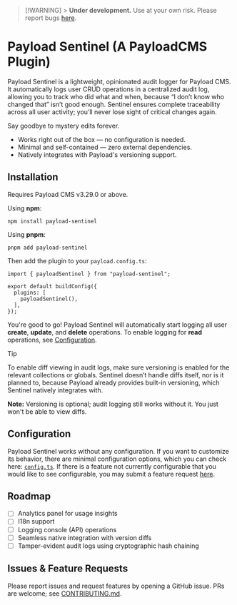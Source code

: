 > [!WARNING] > **Under development.** Use at your own risk. Please report bugs [here](https://github.com/atlasgong/payload-sentinel/issues).

# Payload Sentinel (A PayloadCMS Plugin)

Payload Sentinel is a lightweight, opinionated audit logger for Payload CMS. It automatically logs user CRUD operations in a centralized audit log, allowing you to track who did what and when, because “I don’t know who changed that” isn’t good enough. Sentinel ensures complete traceability across all user activity; you’ll never lose sight of critical changes again.

Say goodbye to mystery edits forever.

- Works right out of the box — no configuration is needed.
- Minimal and self-contained — zero external dependencies.
- Natively integrates with Payload's versioning support.

## Installation

Requires Payload CMS v3.29.0 or above.

Using **npm**:

```
npm install payload-sentinel
```

Using **pnpm**:

```
pnpm add payload-sentinel
```

Then add the plugin to your `payload.config.ts`:

```
import { payloadSentinel } from "payload-sentinel";

export default buildConfig({
  plugins: [
    payloadSentinel(),
  ],
});
```

You're good to go! Payload Sentinel will automatically start logging all user **create**, **update**, and **delete** operations. To enable logging for **read** operations, see [Configuration](#configuration).

> [!TIP]
> To enable diff viewing in audit logs, make sure versioning is enabled for the relevant collections or globals. Sentinel doesn’t handle diffs itself, nor is it planned to, because Payload already provides built-in versioning, which Sentinel natively integrates with.
>
> **Note:** Versioning is optional; audit logging still works without it. You just won't be able to view diffs.

## Configuration

Payload Sentinel works without any configuration. If you want to customize its behavior, there are minimal configuration options, which you can check here: [`config.ts`](./src/config.ts). If there is a feature not currently configurable that you would like to see configurable, you may submit a feature request [here](https://github.com/atlasgong/payload-sentinel/issues).

## Roadmap

- [ ] Analytics panel for usage insights
- [ ] I18n support
- [ ] Logging console (API) operations
- [ ] Seamless native integration with version diffs
- [ ] Tamper-evident audit logs using cryptographic hash chaining

## Issues & Feature Requests

Please report issues and request features by opening a GitHub issue. PRs are welcome; see [CONTRIBUTING.md](./CONTRIBUTING.md).
